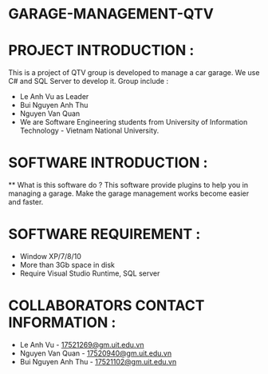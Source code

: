 # GARAGE-MANAGEMENT-QTV
# PROJECT INTRODUCTION :
This is a project of QTV group is developed to manage a car garage. We use C# and SQL Server to develop it.
Group include : 
- Le Anh Vu as Leader
- Bui Nguyen Anh Thu
- Nguyen Van Quan
- We are Software Engineering students from University of Information Technology - Vietnam National University. 

# SOFTWARE INTRODUCTION : 
** What is this software do ? 
This software provide plugins to help you in managing a garage. Make the garage management works become easier and faster.

# SOFTWARE REQUIREMENT : 
- Window XP/7/8/10
- More than 3Gb space in disk
- Require Visual Studio Runtime, SQL server

# COLLABORATORS CONTACT INFORMATION : 
- Le Anh Vu - 17521269@gm.uit.edu.vn
- Nguyen Van Quan - 17520940@gm.uit.edu.vn
- Bui Nguyen Anh Thu - 17521102@gm.uit.edu.vn
